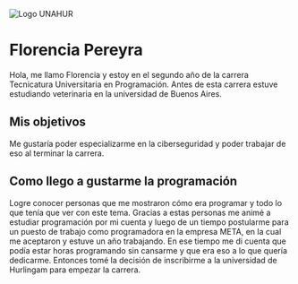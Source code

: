 ![Logo UNAHUR](./assets/UNAHUR.png)

# Florencia Pereyra
Hola, me llamo Florencia y estoy en el segundo año de la carrera Tecnicatura Universitaria en Programación. Antes de esta carrera estuve estudiando veterinaria en la universidad de Buenos Aires. 

## Mis objetivos
Me gustaría poder especializarme en la ciberseguridad y poder trabajar de eso al terminar la carrera. 

## Como llego a gustarme la programación
Logre conocer personas que me mostraron cómo era programar y todo lo que tenía que ver con este tema. Gracias a estas personas me animé a estudiar programación por mi cuenta y luego de un tiempo postularme para un puesto de trabajo como programadora en la empresa META, en la cual me aceptaron y estuve un año trabajando. En ese tiempo me di cuenta que podía estar horas programando sin cansarme y que era eso a lo que quería dedicarme. Entonces tomé la decisión de inscribirme a la universidad de Hurlingam para empezar la carrera. 
